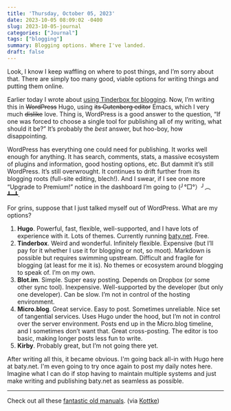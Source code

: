 ```yaml
---
title: 'Thursday, October 05, 2023'
date: 2023-10-05 08:09:02 -0400
slug: 2023-10-05-journal
categories: ["Journal"]
tags: ["blogging"]
summary: Blogging options. Where I've landed.
draft: false
---
```


Look, I know I keep waffling on where to post things, and I’m sorry about that. There are simply too many good, viable options for writing things and putting them online.

Earlier today I wrote about [using Tinderbox for blogging](https://daily.baty.net/posts/2023/10/05/Tinderbox-for-blogging.html). Now, I’m writing this in ~~WordPress~~ Hugo, using ~~its Gutenberg editor~~ Emacs, which I very much ~~dislike~~ love. Thing is, WordPress is a good answer to the question, “If one was forced to choose a single tool for publishing all of my writing, what should it be?” It’s probably the _best_ answer, but hoo-boy, how disappointing.

WordPress has everything one could need for publishing. It works well enough for anything. It has search, comments, stats, a massive ecosystem of plugins and information, good hosting options, etc. But dammit it’s still WordPress. It’s still overwrought. It continues to drift further from its blogging roots (full-site editing, blech!). And I swear, if I see one more “Upgrade to Premium!” notice in the dashboard I’m going to (╯°□°）╯︵ ┻━┻.

For grins, suppose that I just talked myself out of WordPress. What are my options?

1.  **Hugo**. Powerful, fast, flexible, well-supported, and I have lots of experience with it. Lots of themes. Currently running [baty.net](https://baty.net/). Free.
2.  **Tinderbox**. Weird and wonderful. Infinitely flexible. Expensive (but I’ll pay for it whether I use it for blogging or not, so moot). Markdown is possible but requires swimming upstream. Difficult and fragile for blogging (at least for me it is). No themes or ecosystem around blogging to speak of. I’m on my own.
3.  **Blot.im**. Simple. Super easy posting. Depends on Dropbox (or some other sync tool). Inexpensive. Well-supported by the developer (but only one developer). Can be slow. I’m not in control of the hosting environment.
4.  **Micro.blog**. Great service. Easy to post. Sometimes unreliable. Nice set of tangential services. Uses Hugo under the hood, but I’m not in control over the server environment. Posts end up in the Micro.blog timeline, and I sometimes don’t want that. Great cross-posting. The editor is too basic, making longer posts less fun to write.
5.  **Kirby**. Probably great, but I’m not going there yet.

After writing all this, it became obvious. I'm going back all-in with Hugo here at baty.net. I'm even going to try once again to post my daily notes here. Imagine what I can do if stop having to maintain multiple systems and just make writing and publishing baty.net as seamless as possible.

---

Check out all these [fantastic old manuals](https://archive.org/details/manuals_showcase?tab=collection). (via [Kottke](https://kottke.org/23/10/interesting-manuals-internet-archive))
